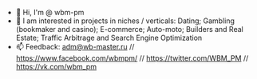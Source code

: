 - 👋 Hi, I'm @ wbm-pm
- 👀 I am interested in projects in niches / verticals: Dating; Gambling (bookmaker and casino); E-commerce; Auto-moto; Builders and Real Estate; Traffic Arbitrage and Search Engine Optimization
- 📫 Feedback: adm@wb-master.ru // https://www.facebook.com/wbmpm/ // https://twitter.com/WBM_PM // https://vk.com/wbm_pm
